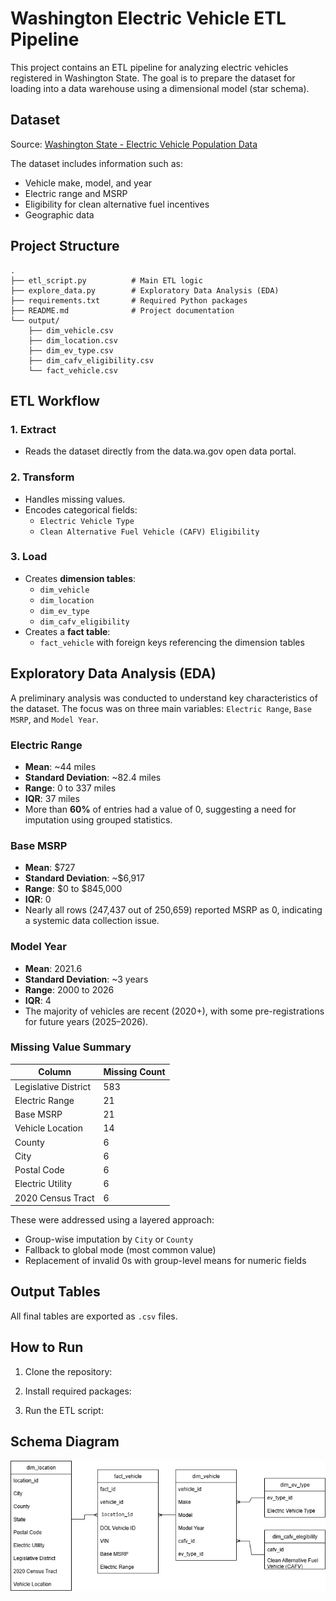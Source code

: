 # Washington Electric Vehicle ETL Pipeline

This project contains an ETL pipeline for analyzing electric vehicles registered in Washington State. The goal is to prepare the dataset for loading into a data warehouse using a dimensional model (star schema).

## Dataset

Source: [Washington State - Electric Vehicle Population Data](https://data.wa.gov/Transportation/Electric-Vehicle-Population-Data/f6w7-q2d2)

The dataset includes information such as:
- Vehicle make, model, and year
- Electric range and MSRP
- Eligibility for clean alternative fuel incentives
- Geographic data

## Project Structure

```plaintext
.
├── etl_script.py          # Main ETL logic
├── explore_data.py        # Exploratory Data Analysis (EDA)
├── requirements.txt       # Required Python packages
├── README.md              # Project documentation
└── output/
    ├── dim_vehicle.csv
    ├── dim_location.csv
    ├── dim_ev_type.csv
    ├── dim_cafv_eligibility.csv
    └── fact_vehicle.csv
```

## ETL Workflow

### 1. Extract
- Reads the dataset directly from the data.wa.gov open data portal.

### 2. Transform
- Handles missing values.
- Encodes categorical fields:
  - `Electric Vehicle Type`
  - `Clean Alternative Fuel Vehicle (CAFV) Eligibility`

### 3. Load
- Creates **dimension tables**:
  - `dim_vehicle`
  - `dim_location`
  - `dim_ev_type`
  - `dim_cafv_eligibility`
- Creates a **fact table**:
  - `fact_vehicle` with foreign keys referencing the dimension tables

## Exploratory Data Analysis (EDA)

A preliminary analysis was conducted to understand key characteristics of the dataset. The focus was on three main variables: `Electric Range`, `Base MSRP`, and `Model Year`.

### Electric Range
- **Mean**: ~44 miles  
- **Standard Deviation**: ~82.4 miles  
- **Range**: 0 to 337 miles  
- **IQR**: 37 miles  
- More than **60%** of entries had a value of 0, suggesting a need for imputation using grouped statistics.

### Base MSRP
- **Mean**: $727  
- **Standard Deviation**: ~$6,917  
- **Range**: $0 to $845,000  
- **IQR**: 0  
- Nearly all rows (247,437 out of 250,659) reported MSRP as 0, indicating a systemic data collection issue.

### Model Year
- **Mean**: 2021.6  
- **Standard Deviation**: ~3 years  
- **Range**: 2000 to 2026  
- **IQR**: 4  
- The majority of vehicles are recent (2020+), with some pre-registrations for future years (2025–2026).

### Missing Value Summary

| Column                  | Missing Count |
|-------------------------|----------------|
| Legislative District    | 583            |
| Electric Range          | 21             |
| Base MSRP               | 21             |
| Vehicle Location        | 14             |
| County                  | 6              |
| City                    | 6              |
| Postal Code             | 6              |
| Electric Utility        | 6              |
| 2020 Census Tract       | 6              |

These were addressed using a layered approach:
- Group-wise imputation by `City` or `County`
- Fallback to global mode (most common value)
- Replacement of invalid 0s with group-level means for numeric fields

## Output Tables

All final tables are exported as `.csv` files.

## How to Run

1. Clone the repository:

2. Install required packages:

3. Run the ETL script:

## Schema Diagram

![ETL Diagram](schema.drawio.png)
